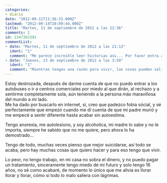 ```yaml
---
categories:
- diario
date: "2012-09-11T11:36:31.000Z"
lastmod: "2012-09-14T10:09:44.000Z"
title: "Martes, 11 de septiembre de 2012 a las 12:36"
comments: 2
id: 1347363391
commentList:
- date: "Martes, 11 de septiembre de 2012 a las 21:13"
  ident: "1"
  comment: "Me parece increible leer historias asi... Por favor entra aqui a menudo y comparte con nosotros tus experiencias, quizas te ayude a sentirte mejor :(\n\nMe encantaria poder estar cerca de ti para ayudarte a superarlo, pero por favor intenta ir mejorando poco a poco"
- date: "Jueves, 13 de septiembre de 2012 a las 3:50"
  ident: "1"
  comment: "Mientras tengas una razón para vivir, las cosas pueden salir a mejor. Lo único que puedo decirte es que luches por lo que quieres. Lucha por ser feliz, o por las cosas que quieres hacer, pero lucha. Lo que mejor funciona en la vida es tener fuerza de voluntad.\n\nEspero que te vaya bien :)"
---
```


Estoy destrozada, después de darme cuenta de que no puedo entrar a los autobuses o ir a centros comerciales por miedo al que dirán, al rechazo y a sentirme completamente sola, aún teniendo a la persona más maravillosa del mundo a mi lado.   
Me ha dado por buscarlo en internet, sí, creo que padezco fobia sócial, y sé perfectamente que empezó cuando me dí cuenta de que mi padre murió y me empecé a sentir diferente hasta acabar sin autoestima.  
  
 Tengo anorexia, me autolesiono, y soy alcoholica, mi madre lo sabe y no le importa, siempre he sabido que no me quiere, pero ahora lo ha demostrado...  
  
Tengo de todo, muchas veces pienso que mejor suicidarse, así todo se acaba, pero hay muchas cosas que quiero hacer y para eso tengo que vivir.  
  
Lo peor, no tengo trabajo, en mi casa no sobra el dinero, y no puedo pagar un tratamiento, sinceramente tengo miedo de mi futuro y  solo tengo 16 años, no sé como acabaré, de momento lo único que me alivia es llorar llorar y llorar, cómo si todo lo malo saliera con lágrimas.